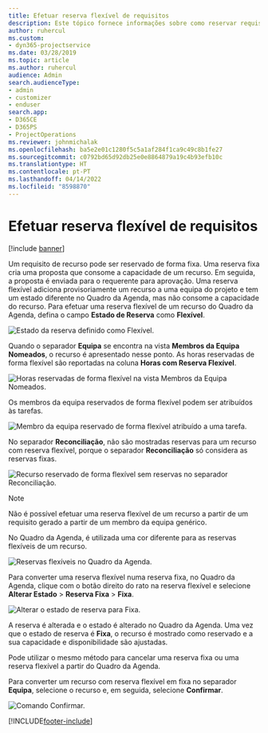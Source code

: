 ```yaml
---
title: Efetuar reserva flexível de requisitos
description: Este tópico fornece informações sobre como reservar requisitos de forma flexível.
author: ruhercul
ms.custom:
- dyn365-projectservice
ms.date: 03/28/2019
ms.topic: article
ms.author: ruhercul
audience: Admin
search.audienceType:
- admin
- customizer
- enduser
search.app:
- D365CE
- D365PS
- ProjectOperations
ms.reviewer: johnmichalak
ms.openlocfilehash: ba5e2e01c1280f5c5a1af284f1ca9c49c8b1fe27
ms.sourcegitcommit: c0792bd65d92db25e0e8864879a19c4b93efb10c
ms.translationtype: HT
ms.contentlocale: pt-PT
ms.lasthandoff: 04/14/2022
ms.locfileid: "8598870"
---
```

# <a name="soft-book-requirements"></a>Efetuar reserva flexível de requisitos

[!include [banner](../includes/psa-now-project-operations.md)]

Um requisito de recurso pode ser reservado de forma fixa. Uma reserva fixa cria uma proposta que consome a capacidade de um recurso. Em seguida, a proposta é enviada para o requerente para aprovação. Uma reserva flexível adiciona provisoriamente um recurso a uma equipa do projeto e tem um estado diferente no Quadro da Agenda, mas não consome a capacidade do recurso. Para efetuar uma reserva flexível de um recurso do Quadro da Agenda, defina o campo **Estado de Reserva** como **Flexível**.

![Estado da reserva definido como Flexível.](media/Resource-Management-image77.png)

Quando o separador **Equipa** se encontra na vista **Membros da Equipa Nomeados**, o recurso é apresentado nesse ponto. As horas reservadas de forma flexível são reportadas na coluna **Horas com Reserva Flexível**.

![Horas reservadas de forma flexível na vista Membros da Equipa Nomeados.](media/Resource-Management-image78.png)

Os membros da equipa reservados de forma flexível podem ser atribuídos às tarefas.

![Membro da equipa reservado de forma flexível atribuído a uma tarefa.](media/Resource-Management-image79.png)

No separador **Reconciliação**, não são mostradas reservas para um recurso com reserva flexível, porque o separador **Reconciliação** só considera as reservas fixas.

![Recurso reservado de forma flexível sem reservas no separador Reconciliação.](media/Resource-Management-image80.png)

> [!NOTE]
> Não é possível efetuar uma reserva flexível de um recurso a partir de um requisito gerado a partir de um membro da equipa genérico.

No Quadro da Agenda, é utilizada uma cor diferente para as reservas flexíveis de um recurso.

![Reservas flexíveis no Quadro da Agenda.](media/Resource-Management-image81.png)

Para converter uma reserva flexível numa reserva fixa, no Quadro da Agenda, clique com o botão direito do rato na reserva flexível e selecione **Alterar Estado** \> **Reserva Fixa** \> **Fixa**.

![Alterar o estado de reserva para Fixa.](media/Resource-Management-image82.png)

A reserva é alterada e o estado é alterado no Quadro da Agenda. Uma vez que o estado de reserva é **Fixa**, o recurso é mostrado como reservado e a sua capacidade e disponibilidade são ajustadas.

Pode utilizar o mesmo método para cancelar uma reserva fixa ou uma reserva flexível a partir do Quadro da Agenda.

Para converter um recurso com reserva flexível em fixa no separador **Equipa**, selecione o recurso e, em seguida, selecione **Confirmar**.

![Comando Confirmar.](media/Resource-Management-image83.png)


[!INCLUDE[footer-include](../includes/footer-banner.md)]
